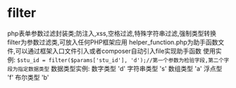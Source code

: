 # filter
php表单参数过滤封装类;防注入,xss,空格过滤,特殊字符串过滤,强制类型转换
filter为参数过滤类,可放入任何PHP框架应用
helper_function.php为助手函数文件,可以通过框架入口文件引入或者composer自动引入file实现助手函数
使用实例:
`$stu_id = filter($params['stu_id'], 'd');//第一个参数为检验字段,第二个字段为指定数据类型`
数据类型实例:
数字类型 'd'
字符串类型 's'
数组类型 'a'
浮点型 'f'
布尔类型 'b'
